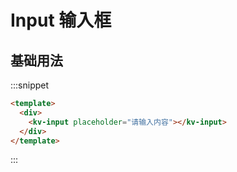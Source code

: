 # Input 输入框

## 基础用法

:::snippet

```html
<template>
  <div>
    <kv-input placeholder="请输入内容"></kv-input>
  </div>
</template>
```

:::
